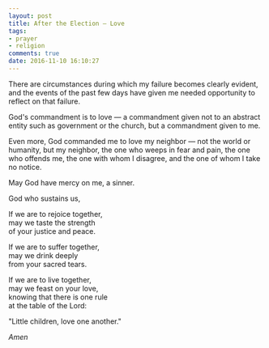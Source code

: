 ```yaml
---
layout: post
title: After the Election — Love
tags:
- prayer
- religion
comments: true
date: 2016-11-10 16:10:27
---
```


There are circumstances during which my failure becomes clearly evident, and the events of the past few days have given me needed opportunity to reflect on that failure.

God's commandment is to love — a commandment given not to an abstract entity such as government or the church, but a commandment given to me. 

Even more, God commanded me to love my neighbor — not the world or humanity, but my neighbor, the one who weeps in fear and pain, the one who offends me, the one with whom I disagree, and the one of whom I take no notice.

May God have mercy on me, a sinner.

God who sustains us,

If we are to rejoice together,  
may we taste the strength  
of your justice and peace.  

If we are to suffer together,  
may we drink deeply  
from your sacred tears.  

If we are to live together,  
may we feast on your love,  
knowing that there is one rule  
at the table of the Lord:

"Little children, love one another."

*Amen*
